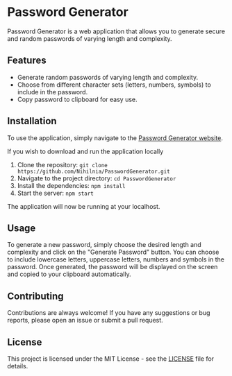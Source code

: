 # Password Generator

Password Generator is a web application that allows you to generate secure and random passwords of varying length and complexity.

## Features

- Generate random passwords of varying length and complexity.
- Choose from different character sets (letters, numbers, symbols) to include in the password.
- Copy password to clipboard for easy use.

## Installation

To use the application, simply navigate to the [Password Generator website](https://nihilnia.github.io/PasswordGenerator).

If you wish to download and run the application locally

1. Clone the repository: `git clone https://github.com/Nihilnia/PasswordGenerator.git`
2. Navigate to the project directory: `cd PasswordGenerator`
3. Install the dependencies: `npm install`
4. Start the server: `npm start`

The application will now be running at your localhost.

## Usage

To generate a new password, simply choose the desired length and complexity and click on the "Generate Password" button. You can choose to include lowercase letters, uppercase letters, numbers and symbols in the password. Once generated, the password will be displayed on the screen and copied to your clipboard automatically. 

## Contributing

Contributions are always welcome! If you have any suggestions or bug reports, please open an issue or submit a pull request.

## License

This project is licensed under the MIT License - see the [LICENSE](https://github.com/Nihilnia/PasswordGenerator/blob/main/LICENSE) file for details.
